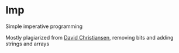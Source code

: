 # Imp

Simple imperative programming

Mostly plagiarized from [David Christiansen](https://github.com/david-christiansen/ssft24), removing bits and adding strings and arrays
